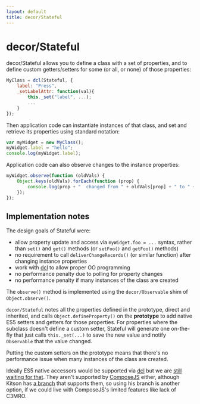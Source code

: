 ```yaml
---
layout: default
title: decor/Stateful
---
```


# decor/Stateful

decor/Stateful allows you to define a class with a set of properties,
and to define custom getters/setters for some (or all, or none) of those properties:

```js
MyClass = dcl(Stateful, {
	label: "Press",
	_setLabelAttr: function(val){
		this._set("label", ...);
		...
	}
});
```

Then application code can instantiate instances of that class, and set and retrieve its properties
using standard notation:

```js
var myWidget = new MyClass();
myWidget.label = "hello";
console.log(myWidget.label);
```

Application code can also observe changes to the instance properties:

```js
myWidget.observe(function (oldVals) {
	Object.keys(oldVals).forEach(function (prop) {
		console.log(prop + "  changed from " + oldVals[prop] + " to " + this[prop]);
	});
});
```


## Implementation notes

The design goals of Stateful were:

* allow property update and access via `myWidget.foo = ...` syntax, rather than `set()` and `get()`
  methods (or `setFoo()` and `getFoo()` methods)
* no requirement to call `deliverChangeRecords()` (or similar function) after changing instance properties
* work with [dcl](http://www.dcljs.org/) to allow proper OO programming
* no performance penalty due to polling for property changes
* no performance penalty if many instances of the class are created

The `observe()` method is implemented using the `decor/Observable` shim of `Object.observe()`.

`decor/Stateful` notes all the properties defined in the prototype, direct and inherited,
and calls `Object.defineProperty()` on the **prototype** to add native ES5 setters and getters for those properties.
For properties where the subclass doesn't define a custom setter, Stateful will generate one on-the-fly
that just calls `this._set(...)` to save the new value and notify `Observable` that the value changed.

Putting the custom setters on the prototype means that there's no performance issue when many instances of
the class are created.

Ideally ES5 native accessors would be supported via [dcl](http://www.dcljs.org/) but we are
[still waiting for that](https://github.com/uhop/dcl/issues/2).  They aren't supported
by [ComposeJS](https://github.com/kriszyp/compose) either, although Kitson has
[a branch](https://github.com/kitsonk/core/blob/master/compose.js#L373) that supports them,
so using his branch is another option, if we could live with ComposeJS's limited features like
lack of C3MRO.

